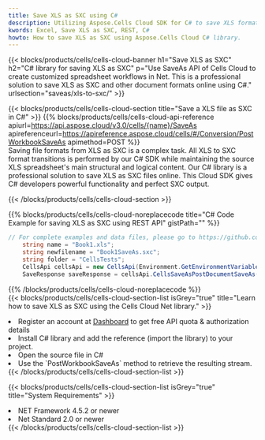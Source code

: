 ```yaml
---
title: Save XLS as SXC using C# 
description: Utilizing Aspose.Cells Cloud SDK for C# to save XLS format file as SXC format file. 
kwords: Excel, Save XLS as SXC, REST, C#
howto: How to save XLS as SXC using Aspose.Cells Cloud C# library.
---
```



{{< blocks/products/cells/cells-cloud-banner h1="Save XLS as SXC" h2="C# library for saving XLS as SXC" p="Use SaveAs API of Cells Cloud to create customized spreadsheet workflows in Net. This is a professional solution to save XLS as SXC and other document formats online using C#." urlsection="saveas/xls-to-sxc/" >}}

{{< blocks/products/cells/cells-cloud-section  title="Save a XLS file as SXC in C#" >}}
{{% blocks/products/cells/cells-cloud-api-reference  apiurl=https://api.aspose.cloud/v3.0/cells/{name}/SaveAs  apireferenceurl=https://apireference.aspose.cloud/cells/#/Conversion/PostWorkbookSaveAs  apimethod=POST %}}
<br/>
Saving file formats from XLS as SXC is a complex task. All XLS to SXC format transitions is performed by our C# SDK while maintaining the source XLS spreadsheet's main structural and logical content. Our C# library is a professional solution to save XLS as SXC files online. This Cloud SDK gives C# developers powerful functionality and perfect SXC output.

{{< /blocks/products/cells/cells-cloud-section >}}

{{% blocks/products/cells/cells-cloud-noreplacecode title="C# Code Example for saving XLS as SXC using REST API" gistPath="" %}}
  
```cs
// For complete examples and data files, please go to https://github.com/aspose-cells-cloud/aspose-cells-cloud-dotnet/
    string name = "Book1.xls";
    string newfilename = "Book1SaveAs.sxc";
    string folder = "CellsTests";
    CellsApi cellsApi = new CellsApi(Environment.GetEnvironmentVariable("ProductClientId"), Environment.GetEnvironmentVariable("ProductClientSecret"));
    SaveResponse saveResponse = cellsApi.CellsSaveAsPostDocumentSaveAs(name, null, newfilename, null,null,folder);
```
  
{{% /blocks/products/cells/cells-cloud-noreplacecode  %}}
<br/>
{{< blocks/products/cells/cells-cloud-section-list isGrey="true"  title="Learn how to save XLS as SXC using the Cells Cloud Net library." >}}
<li>Register an account at <a href="https://dashboard.aspose.cloud/">Dashboard</a> to get free API quota & authorization details</li>
<li>Install C# library and add the reference (import the library) to your project.</li>
<li>Open the source file in C#</li>
<li>Use the `PostWorkbookSaveAs` method to retrieve the resulting stream.</li>
{{< /blocks/products/cells/cells-cloud-section-list >}}

{{< blocks/products/cells/cells-cloud-section-list isGrey="true"  title="System Requirements" >}}
<li>NET Framework 4.5.2 or newer</li>
<li>Net Standard 2.0 or newer</li>
{{< /blocks/products/cells/cells-cloud-section-list >}}
